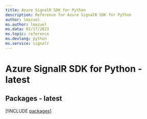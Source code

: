 ```yaml
---
title: Azure SignalR SDK for Python
description: Reference for Azure SignalR SDK for Python
author: lmazuel
ms.author: lmazuel
ms.data: 02/17/2023
ms.topic: reference
ms.devlang: python
ms.service: signalr
---
```

# Azure SignalR SDK for Python - latest
## Packages - latest
[!INCLUDE [packages](signalr-index.md)]